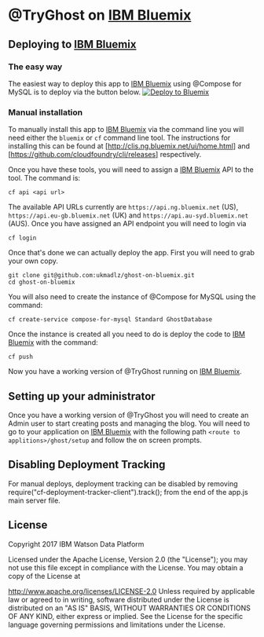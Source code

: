 # @TryGhost on [IBM Bluemix](https://www.bluemix.net)

## Deploying to [IBM Bluemix](https://www.bluemix.net)

### The easy way
The easiest way to deploy this app to [IBM Bluemix](https://www.bluemix.net) using @Compose for MySQL is to deploy via the button below.
[![Deploy to Bluemix](https://deployment-tracker.mybluemix.net/stats/2113a61752ea750176a78f022f0416f0/button.svg)](https://bluemix.net/deploy?repository=git+https://github.com/ibm-cds-labs/ghost-on-bluemix.git)

### Manual installation

To manually install this app to [IBM Bluemix](https://www.bluemix.net) via the command line you will need either the `bluemix` or `cf` command line tool. The instructions for installing this can be found at [http://clis.ng.bluemix.net/ui/home.html] and [https://github.com/cloudfoundry/cli/releases] respectively.

Once you have these tools, you will need to assign a [IBM Bluemix](https://www.bluemix.net) API to the tool. The command is:

`cf api <api url>`

The available API URLs currently are `https://api.ng.bluemix.net` (US), `https://api.eu-gb.bluemix.net` (UK) and `https://api.au-syd.bluemix.net` (AUS). Once you have assigned an API endpoint you will need to login via

`cf login`

Once that's done we can actually deploy the app. First you will need to grab your own copy.

```
git clone git@github.com:ukmadlz/ghost-on-bluemix.git
cd ghost-on-bluemix
```

You will also need to create the instance of @Compose for MySQL using the command:

`cf create-service compose-for-mysql Standard GhostDatabase`

Once the instance is created all you need to do is deploy the code to [IBM Bluemix](https://www.bluemix.net) with the command:

`cf push`

Now you have a working version of @TryGhost running on [IBM Bluemix](https://www.bluemix.net).

## Setting up your administrator

Once you have a working version of @TryGhost you will need to create an Admin user to start creating posts and managing the blog. You will need to go to your application on [IBM Bluemix](https://www.bluemix.net) with the following path `<route to applitions>/ghost/setup` and follow the on screen prompts.

## Disabling Deployment Tracking

For manual deploys, deployment tracking can be disabled by removing require("cf-deployment-tracker-client").track(); from the end of the app.js main server file.

## License

Copyright 2017 IBM Watson Data Platform

Licensed under the Apache License, Version 2.0 (the "License"); you may not use this file except in compliance with the License. You may obtain a copy of the License at

http://www.apache.org/licenses/LICENSE-2.0
Unless required by applicable law or agreed to in writing, software distributed under the License is distributed on an "AS IS" BASIS, WITHOUT WARRANTIES OR CONDITIONS OF ANY KIND, either express or implied. See the License for the specific language governing permissions and limitations under the License.
